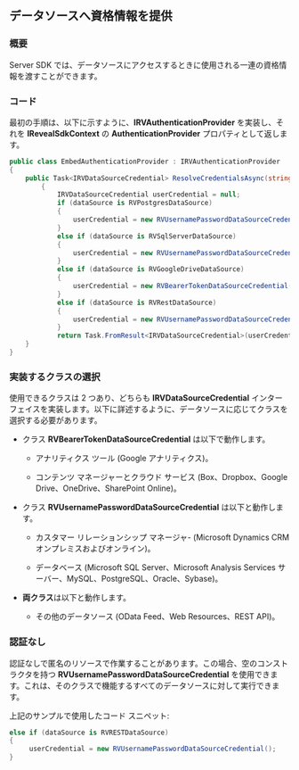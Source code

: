 ## データソースへ資格情報を提供

### 概要

Server SDK では、データソースにアクセスするときに使用される一連の資格情報を渡すことができます。

### コード

最初の手順は、以下に示すように、__IRVAuthenticationProvider__ を実装し、それを __IRevealSdkContext__ の __AuthenticationProvider__ プロパティとして返します。

``` csharp
public class EmbedAuthenticationProvider : IRVAuthenticationProvider
{
    public Task<IRVDataSourceCredential> ResolveCredentialsAsync(string userId, RVDashboardDataSource dataSource)
        {
            IRVDataSourceCredential userCredential = null;
            if (dataSource is RVPostgresDataSource)
            {
                userCredential = new RVUsernamePasswordDataSourceCredential("postgresuser", "password");
            }
            else if (dataSource is RVSqlServerDataSource)
            {
                userCredential = new RVUsernamePasswordDataSourceCredential("sqlserveruser", "password", "domain");
            }
            else if (dataSource is RVGoogleDriveDataSource)
            {
                userCredential = new RVBearerTokenDataSourceCredential("fhJhbUci0mJSUzi1nIiSint....", "user@company.com");
            }
            else if (dataSource is RVRestDataSource)
            {
                userCredential = new RVUsernamePasswordDataSourceCredential(); // Anonymous
            }
            return Task.FromResult<IRVDataSourceCredential>(userCredential);
    }
}
```

### 実装するクラスの選択

使用できるクラスは 2 つあり、どちらも __IRVDataSourceCredential__ インターフェイスを実装します。以下に詳述するように、データソースに応じてクラスを選択する必要があります。

  - クラス __RVBearerTokenDataSourceCredential__ は以下で動作します。

      - アナリティクス ツール (Google アナリティクス)。
    
      - コンテンツ マネージャーとクラウド サービス (Box、Dropbox、Google Drive、OneDrive、SharePoint Online)。

  - クラス __RVUsernamePasswordDataSourceCredential__ は以下と動作します。

      - カスタマー リレーションシップ マネージャ- (Microsoft Dynamics CRM オンプレミスおよびオンライン)。
    
      - データベース (Microsoft SQL Server、Microsoft Analysis Services サーバー、MySQL、PostgreSQL、Oracle、Sybase)。

  - **両クラス**は以下と動作します。

      - その他のデータソース (OData Feed、Web Resources、REST API)。

### 認証なし

認証なしで匿名のリソースで作業することがあります。この場合、空のコンストラクタを持つ __RVUsernamePasswordDataSourceCredential__ を使用できます。これは、そのクラスで機能するすべてのデータソースに対して実行できます。

上記のサンプルで使用したコード スニペット:

``` csharp
else if (dataSource is RVRESTDataSource)
{
     userCredential = new RVUsernamePasswordDataSourceCredential();
}
```
